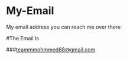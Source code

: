 # My-Email
My email address you can reach me over there

#The Email Is

###teammmohmmed88@gmail.com
